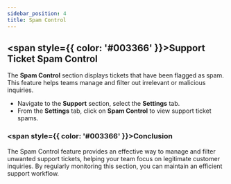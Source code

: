```yaml
---
sidebar_position: 4
title: Spam Control
---
```


## <span style={{ color: '#003366' }}>Support Ticket Spam Control</span>

The **Spam Control** section displays tickets that have been flagged as spam. This feature helps teams manage and filter out irrelevant or malicious inquiries.

- Navigate to the **Support** section, select the **Settings** tab.
- From the **Settings** tab, click on **Spam Control** to view support ticket spams.

### <span style={{ color: '#003366' }}>Conclusion</span>

The Spam Control feature provides an effective way to manage and filter unwanted support tickets, helping your team focus on legitimate customer inquiries. By regularly monitoring this section, you can maintain an efficient support workflow.